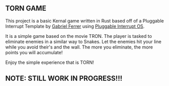 ## TORN GAME

This project is a basic Kernal game written in Rust based off of a Pluggable Interrupt Template
by [Gabriel Ferrer](https://github.com/gjf2a/demo_game) using [Pluggable Interrupt OS](https://crates.io/crates/pluggable_interrupt_os).

It is a simple game based on the movie TRON. The player is tasked to eliminate enemies in a similar way
to Snakes. Let the enemies hit your line while you avoid their's and the wall. The more you eliminate,
the more points you will accumulate!

Enjoy the simple experience that is TORN!

## NOTE: STILL WORK IN PROGRESS!!!
